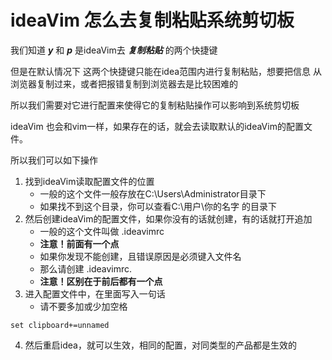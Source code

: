 # ideaVim 怎么去复制粘贴系统剪切板

我们知道 ***y*** 和 ***p*** 是ideaVim去 ***复制粘贴*** 的两个快捷键

但是在默认情况下 这两个快捷键只能在idea范围内进行复制粘贴，想要把信息
从浏览器复制过来，或者把报错复制到浏览器去是比较困难的

所以我们需要对它进行配置来使得它的复制粘贴操作可以影响到系统剪切板

 ideaVim 也会和vim一样，如果存在的话，就会去读取默认的ideaVim的配置文件。
 
 所以我们可以如下操作
 
 1. 找到ideaVim读取配置文件的位置
    + 一般的这个文件一般存放在C:\Users\Administrator目录下
    + 如果找不到这个目录，你可以查看C:\用户\你的名字 的目录下
 2. 然后创建ideaVim的配置文件，如果你没有的话就创建，有的话就打开追加
    + 一般的这个文件叫做 .ideavimrc
    + **注意！前面有一个点**
    + 如果你发现不能创建，且错误原因是必须键入文件名
    + 那么请创建 .ideavimrc.
    + **注意！区别在于前后都有一个点**
 3. 进入配置文件中，在里面写入一句话
    + 请不要多加或少加空格 
 ```
set clipboard+=unnamed
 ```
 4. 然后重启idea，就可以生效，相同的配置，对同类型的产品都是生效的
  


